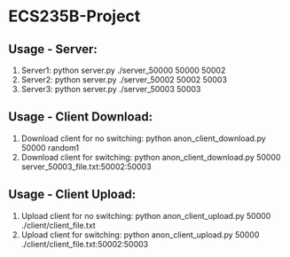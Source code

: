 # ECS235B-Project

## Usage - Server: 
1. Server1: python server.py ./server_50000 50000 50002
2. Server2: python server.py ./server_50002 50002 50003
3. Server3: python server.py ./server_50003 50003

## Usage - Client Download:
1. Download client for no switching: python anon_client_download.py 50000 random1 
2. Download client for switching: python anon_client_download.py 50000 server_50003_file.txt:50002:50003

## Usage - Client Upload:
1. Upload client for no switching: python anon_client_upload.py 50000 ./client/client_file.txt
2. Upload client for switching: python anon_client_upload.py 50000 ./client/client_file.txt:50002:50003
